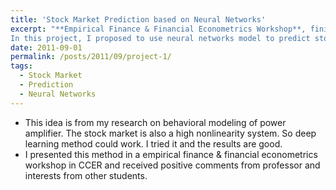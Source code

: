```yaml
---
title: 'Stock Market Prediction based on Neural Networks'
excerpt: "**Empirical Finance & Financial Econometrics Workshop**, finished in November 2011, CCER, Peking University <br><br>
In this project, I proposed to use neural networks model to predict stock market trends, the performance of prediction is compared to other prediction models such as GARCH model"
date: 2011-09-01
permalink: /posts/2011/09/project-1/
tags:
  - Stock Market
  - Prediction
  - Neural Networks
---
```



* This idea is from my research on behavioral modeling of power amplifier. The stock market is also a high nonlinearity system.
  So deep learning method could work. I tried it and the results are good. 
* I presented this method in a empirical finance & financial econometrics workshop in CCER and received positive comments from professor and interests from other students.